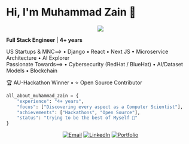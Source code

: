# Hi, I'm Muhammad Zain 👋

<div align="center">
  <img src="https://readme-typing-svg.herokuapp.com/?font=Fira+Code&size=28&center=true&vCenter=true&width=450&height=50&duration=4000&lines=Senior+Full+Stack+Eng;" />
</div>

**Full Stack Engineer** | **4+ years** 
</n>
<!--**🇵🇰 Grit from Pakistan → 🇺🇸 Ambition from the USA → 🇸🇦 Structure from Saudi Arabia — exploring work ethics across cultures.** -->
 
US Startups & MNC==> • Django • React • Next JS • Microservice Architecture •   AI Explorer  
Passionate Towards==> • Cybersecurity (RedHat / BlueHat)  • AI/Dataset Models • Blockchain 
</n>

🏆 AU-Hackathon Winner • ⭐ Open Source Contributor 

```python
all_about_muhammad_zain = {
    "experience": "4+ years",
    "focus": ["Discovering every aspect as a Computer Scientist"],
    "achievements": ["Hackathons", "Open Source"],
    "status": "trying to be the best of Myself 🚀"
}
```

<div align="center">
  
[![Email](https://img.shields.io/badge/Get_in_Touch-4A5568?style=for-the-badge&logo=mail.ru&logoColor=white)](mailto:zainjatt.zj@gmail.com)
[![LinkedIn](https://img.shields.io/badge/Let's_Connect-0F172A?style=for-the-badge&logo=linkedin&logoColor=white)](https://www.linkedin.com/in/zain-shahbaz-874712165/)
[![Portfolio](https://img.shields.io/badge/View_Work-581C87?style=for-the-badge&logo=portfolio&logoColor=white)](https://www.craftwithzayn.pro/)
</div>
